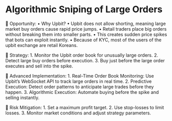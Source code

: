 # Algorithmic Sniping of Large Orders

🔹 Opportunity:
	•	Why Upbit?
		•	Upbit does not allow shorting, meaning large market buy orders cause rapid price jumps.
		•	Retail traders place big orders without breaking them into smaller parts.
		•	This creates sudden price spikes that bots can exploit instantly.
		•	Because of KYC, most of the users of the upbit exchange are retail Koreans.

🔹 Strategy:
	1.	Monitor the Upbit order book for unusually large orders.
	2.	Detect large buy orders before execution.
	3.	Buy just before the large order executes and sell into the spike.

🔹 Advanced Implementation:
	1.	Real-Time Order Book Monitoring: Use Upbit’s WebSocket API to track large orders in real time.
	2.	Predictive Execution: Detect order patterns to anticipate large trades before they happen.
	3.	Algorithmic Execution: Automate buying before the spike and selling instantly.

🔹 Risk Mitigation:
	1.	Set a maximum profit target.
	2.	Use stop-losses to limit losses.
	3.	Monitor market conditions and adjust strategy parameters.


